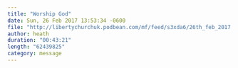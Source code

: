 ```yaml
---
title: "Worship God"
date: Sun, 26 Feb 2017 13:53:34 -0600
file: "http://libertychurchuk.podbean.com/mf/feed/s3xda6/26th_feb_2017.mp3"
author: heath
duration: "00:43:21"
length: "62439825"
category: message
---
```

